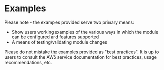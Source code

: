 # Examples

Please note - the examples provided serve two primary means:

- Show users working examples of the various ways in which the module can be configured and features supported
- A means of testing/validating module changes

Please do not mistake the examples provided as "best practices". It is up to users to consult the AWS service documentation for best practices, usage recommendations, etc.
